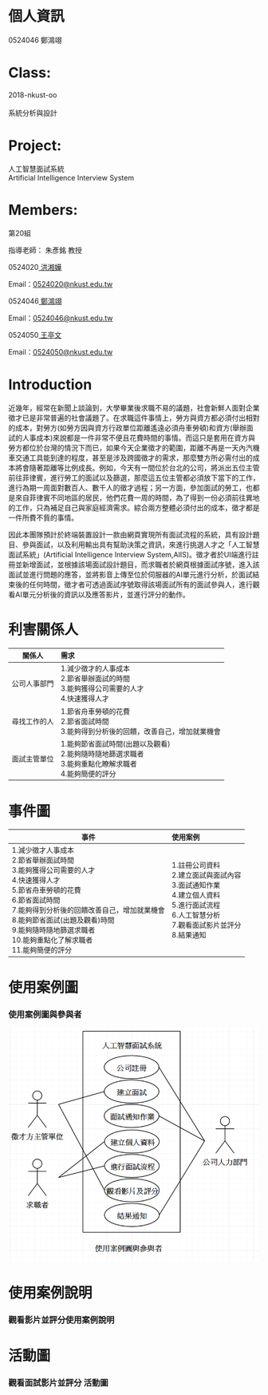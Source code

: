 # 個人資訊 
0524046 鄭鴻翊
# Class:
2018-nkust-oo<br>  
系統分析與設計
# Project:
人工智慧面試系統<br>  Artificial Intelligence Interview System
# Members:
第20組

指導老師： 朱彥銘 教授

0524020<a href="https://github.com/0524020"> 洪湘嬅<a>

Email：0524020@nkust.edu.tw


0524046<a href="https://github.com/honyi1013"> 鄭鴻翊</a> 

Email：0524046@nkust.edu.tw


0524050<a href="https://github.com/Awen0524050"> 王亭文</a>

Email：0524050@nkust.edu.tw


# Introduction
近幾年，經常在新聞上談論到，大學畢業後求職不易的議題，社會新鮮人面對企業徵才已是非常普遍的社會議題了。在求職這件事情上，勞方與資方都必須付出相對的成本，對勞方(如勞方因與資方行政單位距離遙遠必須舟車勞頓)和資方(舉辦面試的人事成本)來說都是一件非常不便且花費時間的事情。而這只是套用在資方與勞方都位於台灣的情況下而已，如果今天企業徵才的範圍，距離不再是一天內汽機車交通工具能到達的程度，甚至是涉及跨國徵才的需求，那麼雙方所必需付出的成本將會隨著距離等比例成長。例如，今天有一間位於台北的公司，將派出五位主管前往菲律賓，進行勞工的面試以及篩選，那麼這五位主管都必須放下當下的工作，進行為期一周面對數百人、數千人的徵才過程；另一方面，參加面試的勞工，也都是來自菲律賓不同地區的居民，他們花費一周的時間，為了得到一份必須前往異地的工作，只為補足自己與家庭經濟需求。綜合兩方整體必須付出的成本，徵才都是一件所費不貲的事情。

因此本團隊預計於終端裝置設計一款由網頁實現所有面試流程的系統，具有設計題目、參與面試，以及利用輸出具有幫助決策之資訊，來進行挑選人才之「人工智慧面試系統」(Artificial Intelligence Interview System,AIIS)。徵才者於UI端進行註冊並新增面試，並根據該場面試設計題目，而求職者於網頁根據面試序號，進入該面試並進行問題的應答，並將影音上傳至位於伺服器的AI單元進行分析，於面試結束後的任何時間，徵才者可透過面試序號取得該場面試所有的面試參與人，進行觀看AI單元分析後的資訊以及應答影片，並進行評分的動作。

# 利害關係人
 關係人       | 需求
--------------|:---------------
公司人事部門   |  1.減少徵才的人事成本 <br>  2.節省舉辦面試的時間 <br>  3.能夠獲得公司需要的人才 <br>  4.快速獲得人才 
尋找工作的人   |  1.節省舟車勞頓的花費 <br>  2.節省面試時間 <br>  3.能夠得到分析後的回饋，改善自己，增加就業機會
面試主管單位   |  1.能夠節省面試時間(出題以及觀看)   <br>  2.能夠隨時隨地篩選求職者  <br> 3.能夠重點化瞭解求職者  <br> 4.能夠簡便的評分
     
# 事件圖

事件    | 使用案例
--------|:---------------------
1.減少徵才人事成本<br>2.節省舉辦面試時間<br>3.能夠獲得公司需要的人才<br>4.快速獲得人才<br>5.節省舟車勞頓的花費<br>6.節省面試時間<br>7.能夠得到分析後的回饋改善自己，增加就業機會<br>8.能夠節省面試(出題及觀看)時間<br>9.能夠隨時隨地篩選求職者<br>10.能夠重點化了解求職者<br>11.能夠簡便的評分|1.註冊公司資料<br>2.建立面試與面試內容<br>3.面試通知作業<br>4.建立個人資料<br>5.進行面試流程<br>6.人工智慧分析<br>7.觀看面試影片並評分<br>8.結果通知


# 使用案例圖

### 使用案例圖與參與者
<img src="doc/系統案例與參與者圖2.png" width="550">

# 使用案例說明

### 觀看影片並評分使用案例說明

# 活動圖

### 觀看面試影片並評分 活動圖
